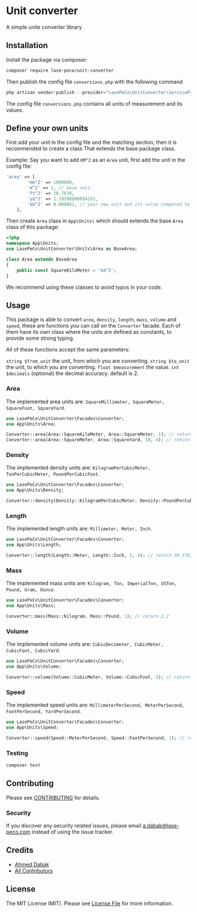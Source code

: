 # Unit converter
A simple unite converter library

## Installation
Install the package via composer:
```bash
composer require lase-peco/unit-converter
```
Then publish the config file `conversions.php` with the following command
``` php 
php artisan vendor:publish --provider="LasePeCo\UnitConverter\ServiceProvider"
```
The config file `conversions.php` contains all units of measurement and its values.

## Define your own units

First add your unit in the config file und the matching section, then it is recommended to create a class That extends the base package class.

Example:
Say you want to add `KM^2` as an `Area` unit, first add the unit in the config file:
``` php 
'area' => [
        'mm^2' => 1000000,
        'm^2' => 1, // base unit.
        'ft^2' => 10.7639,
        'yd^2' => 1.19598888894151,
        'km^2' => 0.000001, // your new unit and its value compared to the base unit.
    ],
```

Then create `Area` class in `App\Units\` which should extends the base `Area` class of this package:
``` php
<?php
namespace App\Units;
use LasePeCo\UnitConverter\Units\Area as BaseArea;

class Area extends BaseArea
{
    public const SquareKiloMeter = 'km^2';
}
```
We recommend using these classes to avoid typos in your code.

## Usage

This package is able to convert `area`, `density`, `length`, `mass`, `volume` and `speed`, these are functions you can call on the `Converter` facade. Each of them have its own class where the units are defined as constants, to provide some strong typing.

All of these functions accept the same parameters:

`string $from_unit` the unit, from which you are converting.
`string $to_unit` the unit, to which you are converting.
`float $measurement` the value.
`int $decimals` (optional) the decimal accuracy. default is 2.

### Area 
The implemented area units are: `SquareMillimeter, SquareMeter, SquareFoot, SquareYard`.

``` php
use LasePeCo\UnitConverter\Facades\Converter;
use App\Units\Area;

Converter::area(Area::SquareKiloMeter, Area::SquareMeter, 1); // return 1000000
Converter::area(Area::SquareMeter, Area::SquareYard, 10, 4); // return 11.9599
```


### Density
The implemented density units are: `KilogramPerCubicMeter, TonPerCubicMeter, PoundPerCubicFoot`.

``` php
use LasePeCo\UnitConverter\Facades\Converter;
use App\Units\Density;

Converter::density(Density::KilogramPerCubicMeter, Density::PoundPerCubicFoot, 1, 6); // return 0.062428
```

### Length
The implemented length units are: `Millimeter, Meter, Inch`.

``` php
use LasePeCo\UnitConverter\Facades\Converter;
use App\Units\Length;

Converter::length(Length::Meter, Length::Inch, 1, 4); // return 39.3701
```

### Mass
The implemented mass units are: `Kilogram, Ton, ImperialTon, USTon, Pound, Gram, Ounce`.

``` php
use LasePeCo\UnitConverter\Facades\Converter;
use App\Units\Mass;

Converter::mass(Mass::Kilogram, Mass::Pound, 1); // return 2.2
```

### Volume
The implemented volume units are: `CubicDecimeter, CubicMeter, CubicFoot, CubicYard`.

``` php
use LasePeCo\UnitConverter\Facades\Converter;
use App\Units\Volume;

Converter::volume(Volume::CubicMeter, Volume::CubicFoot, 1); // return 35.31
```

### Speed

The implemented speed units are: `MillimeterPerSecond, MeterPerSecond, FootPerSecond, YardPerSecond`.

``` php
use LasePeCo\UnitConverter\Facades\Converter;
use App\Units\Speed;

Converter::speed(Speed::MeterPerSecond, Speed::FootPerSecond, 1); // return 3.28
```

### Testing

``` bash
composer test
```

## Contributing

Please see [CONTRIBUTING](CONTRIBUTING.md) for details.

### Security

If you discover any security related issues, please email a.dabak@lase-peco.com instead of using the issue tracker.

## Credits

- [Ahmed Dabak](https://github.com/lase-peco)
- [All Contributors](CONTRIBUTING.md)

## License

The MIT License (MIT). Please see [License File](LICENSE.md) for more information.
